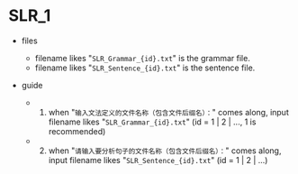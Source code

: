 # SLR_1

- files
    - filename likes "`SLR_Grammar_{id}.txt`" is the grammar file.
    - filename likes "`SLR_Sentence_{id}.txt`" is the sentence file.

- guide
  - 1. when "`输入文法定义的文件名称（包含文件后缀名）：`" comes along,
   input filename likes "`SLR_Grammar_{id}.txt`" (id = 1 | 2 | ..., 1 is recommended)
  - 2. when "`请输入要分析句子的文件名称（包含文件后缀名）：`" comes along,
   input filename likes "`SLR_Sentence_{id}.txt`" (id = 1 | 2 | ...)

